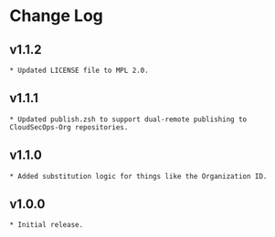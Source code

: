 # Change Log

## v1.1.2
    * Updated LICENSE file to MPL 2.0.

## v1.1.1
    * Updated publish.zsh to support dual-remote publishing to CloudSecOps-Org repositories.

## v1.1.0
    * Added substitution logic for things like the Organization ID.

## v1.0.0
    * Initial release.
